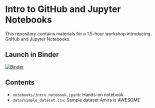 # Intro to GitHub and Jupyter Notebooks

This repository contains materials for a 1.5-hour workshop introducing GitHub and Jupyter Notebooks.

## Launch in Binder

[![Binder](https://mybinder.org/badge_logo.svg)](https://mybinder.org/v2/gh/ms-cc-org/github-jupyter-intro/HEAD)

## Contents

- `notebooks/intro_notebook.ipynb`: Hands-on notebook
- `data/simple_dataset.csv`: Sample dataset
Amira is AWESOME
